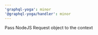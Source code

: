 ```yaml
---
'graphql-yoga': minor
'@graphql-yoga/handler': minor
---
```


Pass NodeJS Request object to the context
